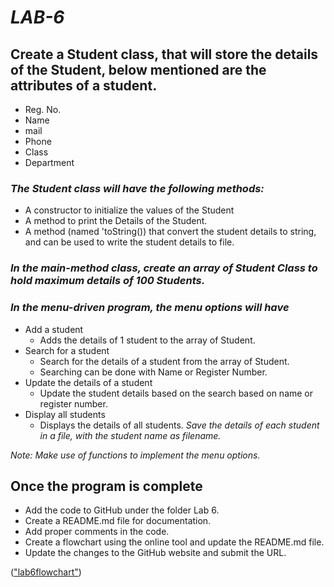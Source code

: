 # ***LAB-6***
## **Create a Student class, that will store the details of the Student, below mentioned are the attributes of a student.**
* Reg. No.
* Name
* mail
* Phone
* Class
* Department
### *The Student class will have the following methods:*
* A constructor to initialize the values of the Student
* A method to print the Details of the Student.
* A method (named 'toString()) that convert the student details to string, and can be used to write the student details to file.
### *In the main-method class, create an array of Student Class to hold maximum details of 100 Students.*

### *In the menu-driven program, the menu options will have*
* Add a student
    * Adds the details of 1 student to the array of Student.
* Search for a student
    * Search for the details of a student from the array of Student.
    * Searching can be done with Name or Register Number.
* Update the details of a student
    * Update the student details based on the search based on name or register number.
* Display all students
    * Displays the details of all students.
*Save the details of each student in a file, with the student name as filename.*

*Note: Make use of functions to implement the menu options.*

## **Once the program is complete**
* Add the code to GitHub under the folder Lab 6.
* Create a README.md file for documentation.
* Add proper comments in the code.
* Create a flowchart using the online tool and update the README.md file.
* Update the changes to the GitHub website and submit the URL.

(["lab6flowchart"](https://drive.google.com/file/d/1c_N5TgfBg78_hlr0k_Sr4sDBI_W1AVdR/view?usp=share_link))
